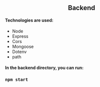 <h2 align="center" font="bold">Backend</h2>

<h4 align="left" font="bold">Technologies are used:</h4>

<ul>
<li>Node</li>
<li>Express</li>
<li>Cors</li>
<li>Mongoose</li>
<li>Dotenv</li>
<li>path</>
</ul>

<h4 align="left" font="bold">In the backend directory, you can run:</h4>

### `npm start`